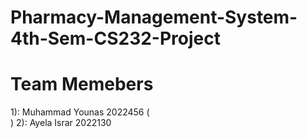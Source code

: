 # Pharmacy-Management-System-4th-Sem-CS232-Project

# Team Memebers
1): Muhammad Younas 2022456  ( <br> )
2): Ayela Israr 2022130
